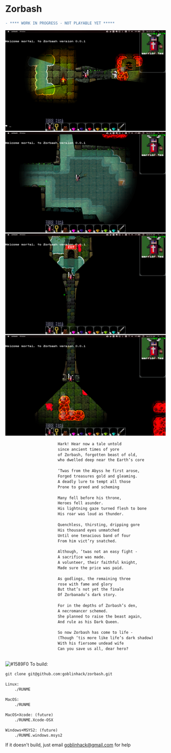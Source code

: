 # Zorbash
                        
```diff
- **** WORK IN PROGRESS - NOT PLAYABLE YET *****
```
![Alt text](screenshot.1.png?raw=true "")
![Alt text](screenshot.2.png?raw=true "")
![Alt text](screenshot.3.png?raw=true "")
![Alt text](screenshot.4.png?raw=true "")
```diff
                       Hark! Hear now a tale untold
                       since ancient times of yore
                       of Zorbash, forgotten beast of old, 
                       who dwelled deep near the Earth’s core
                       
                       ‘Twas from the Abyss he first arose,
                       Forged treasures gold and gleaming. 
                       A deadly lure to tempt all those
                       Prone to greed and scheming
                       
                       Many fell before his throne, 
                       Heroes fell asunder.
                       His lightning gaze turned flesh to bone
                       His roar was loud as thunder.
                       
                       Quenchless, thirsting, dripping gore
                       His thousand eyes unmatched
                       Until one tenacious band of four
                       From him vict’ry snatched. 
                       
                       Although, ‘twas not an easy fight -
                       A sacrifice was made.
                       A volunteer, their faithful knight,
                       Made sure the price was paid. 
                       
                       As godlings, the remaining three
                       rose with fame and glory
                       But that’s not yet the finale
                       Of Zorbanadu’s dark story.
                       
                       For in the depths of Zorbash’s den, 
                       A necromancer schemed.
                       She planned to raise the beast again,
                       And rule as his Dark Queen.
                       
                       So now Zorbash has come to life - 
                       (Though ‘tis more like life’s dark shadow)
                       With his fiersome undead wife
                       Can you save us all, dear hero? 
                       
```

![#1589F0](https://placehold.it/15/1589F0/000000?text=+) To build:

    git clone git@github.com:goblinhack/zorbash.git

    Linux:
        ./RUNME

    MacOS:
        ./RUNME

    MacOS+Xcode: (future)
        ./RUNME.Xcode-OSX

    Windows+MSYS2: (future)
        ./RUNME.windows.msys2

If it doesn't build, just email goblinhack@gmail.com for help

<!--                       Secret Verses:                                         -->
<!--                       Twas not an easy fight, it’s true                      -->
<!--                       But not in the way you think.                          -->
<!--                       Our swords cut deep, drew blood-like goo               -->
<!--                       We fought in perfect sync.                             -->
<!--                                                                              -->
<!--                       But as we slashed, great Zorbash did                   -->
<!--                       Let loose an awful cry                                 -->
<!--                       For though blood streamed from each eyelid,            -->
<!--                       He could not seem to die.                              -->
<!--                                                                              -->
<!--                       We fought for days; the beast did roar                 -->
<!--                       And cry all the more miserably                         -->
<!--                       I found myself filled more and more                    -->
<!--                       with a surprising sympathy.                            -->
<!--                                                                              -->
<!--                       In my own house, I had much gold.                      -->
<!--                       A stash I’d saved away.                                -->
<!--                       How would I feel if someone strolled                   -->
<!--                       Into my house one day?                                 -->
<!--                                                                              -->
<!--                       ‘Twas after all, his residence                         -->
<!--                       We’d strolled into so boldly.                          -->
<!--                       He’d every right, after our offense,                   -->
<!--                       To try and kill us slowly                              -->
<!--                                                                              -->
<!--                       I shared my doubts with my dear friends,               -->
<!--                       And received an unhappy surprise                       -->
<!--                       “Betrayal!” they said. “Well, that debate’s at an end. -->
<!--                       You should be the one that dies!”                      -->
<!--                                                                              -->
<!--                       As it turns out, they’d already decided                -->
<!--                       To resort to the darkest extremes.                     -->
<!--                       My weakness, my pity had provided                      -->
<!--                       An excuse for our glorious team.                       -->
